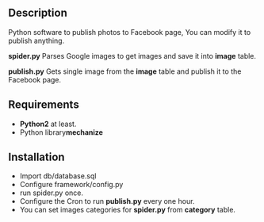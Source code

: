 
## Description

<p>Python software to publish photos to Facebook page, You can modify it to publish anything.</p>

<p><b>spider.py</b> Parses Google images to get images and save it into <b>image</b> table.</p>

<p><b>publish.py</b> Gets single image from the <b>image</b> table and publish it to the Facebook page.</p>

## Requirements
- <b>Python2</b> at least.
- Python library<b>mechanize</b>

## Installation
- Import db/database.sql
- Configure framework/config.py
- run spider.py once.
- Configure the Cron to run <b>publish.py</b> every one hour.
- You can set images categories for <b>spider.py</b> from <b>category</b> table.
